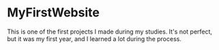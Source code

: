 # MyFirstWebsite
This is one of the first projects I made during my studies. It's not perfect, but it was my first year, and I learned a lot during the process.
